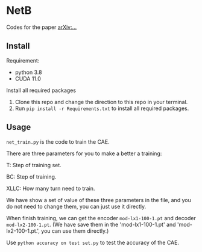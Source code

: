 # NetB

Codes for the paper [arXiv:...]()

## Install

Requirement: 
* python 3.8
* CUDA 11.0

Install all required packages
1. Clone this repo and change the direction to this repo in your terminal.
2. Run `pip install -r Requirements.txt` to install all required packages.

## Usage

`net_train.py` is the code to train the CAE.

There are three parameters for you to make a better a training:

T: Step of training set.

BC: Step of training.

XLLC: How many turn need to train.

We have show a set of value of these three parameters in the file, and you do not need to change them, you can just use it directly.

When finish training, we can get the encoder `mod-lx1-100-1.pt` and decoder `mod-lx2-100-1.pt`. (We have save them in the 'mod-lx1-100-1.pt' and 'mod-lx2-100-1.pt.', you can use them directly.)

Use `python accuracy on test set.py` to test the accuracy of the CAE.

